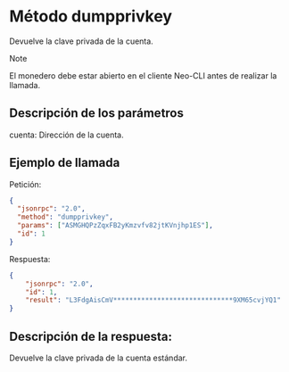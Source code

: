 ﻿# Método dumpprivkey 

Devuelve la clave privada de la cuenta.

> [!Note]
> El monedero debe estar abierto en el cliente Neo-CLI antes de realizar la llamada.

## Descripción de los parámetros

cuenta: Dirección de la cuenta. 

## Ejemplo de llamada

Petición:

```json
{
  "jsonrpc": "2.0",
  "method": "dumpprivkey",
  "params": ["ASMGHQPzZqxFB2yKmzvfv82jtKVnjhp1ES"],
  "id": 1
}
```

Respuesta:

```json
{
    "jsonrpc": "2.0",
    "id": 1,
    "result": "L3FdgAisCmV******************************9XM65cvjYQ1"
}
```

## Descripción de la respuesta:

Devuelve la clave privada de la cuenta estándar.
